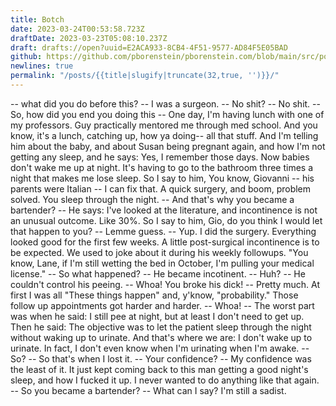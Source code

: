 ```yaml
---
title: Botch
date: 2023-03-24T00:53:58.723Z
draftDate: 2023-03-23T05:08:10.237Z
draft: drafts://open?uuid=E2ACA933-8CB4-4F51-9577-AD84F5E05BAD
github: https://github.com/pborenstein/pborenstein.com/blob/main/src/posts/e2aca933-8cb4-4f51-9577-ad84f5e05bad.md
newlines: true
permalink: "/posts/{{title|slugify|truncate(32,true, '')}}/"
---
```

-- what did you do before this?
-- I was a surgeon. 
-- No shit?
-- No shit.
-- So, how did you end you doing this
-- One day, I'm having lunch with one of my professors. Guy practically mentored me through med school. And you know, it's a lunch, catching up, how ya doing-- all that stuff. And I'm telling him about the baby, and about Susan being pregnant again, and how I'm not getting any sleep, and he says: Yes, I remember those days. Now babies don't wake me up at night. It's having to go to the bathroom three times a night that makes me lose sleep. So I say to him, You know, Giovanni -- his parents were Italian -- I can fix that. A quick surgery, and boom, problem solved. You sleep through the night.
-- And that's why you became a bartender?
-- He says: I've looked at the literature, and incontinence is not an unusual outcome. Like 30%. So I say to him, Gio, do you think I would let that happen to you?
-- Lemme guess. 
-- Yup. I did the surgery. Everything looked good for the first few weeks. A little post-surgical incontinence is to be expected. We used to joke about it during his weekly followups. "You know, Lane, if I'm still wetting the bed in October, I'm pulling your medical license."
-- So what happened?
-- He became incotinent.
-- Huh?
-- He couldn't control his peeing. 
-- Whoa! You broke his dick!
-- Pretty much. At first I was all "These things happen" and, y'know, "probability." Those follow up appointments got harder and harder.
-- Whoa!
-- The worst part was when he said: I still pee at night, but at least I don't need to get up. Then he said: The objective was to let the patient sleep through the night without waking up to urinate. And that's where we are: I don't wake up to urinate. In fact, I don't even know when I'm urinating when I'm awake.
-- So?
-- So that's when I lost it. 
-- Your confidence?
-- My confidence was the least of it. It just kept coming back to this man getting a good night's sleep, and how I fucked it up. I never wanted to do anything like that again.
-- So you became a bartender?
-- What can I say? I'm still a sadist.
